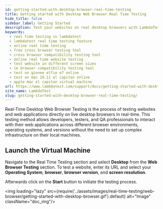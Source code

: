 ```yaml
---
id: getting-started-with-desktop-browser-real-time-testing
title: Getting started with Desktop Web Browser Real Time Testing
hide_title: false
sidebar_label: Getting Started
description: Test your websites on real desktop browsers with LambdaTest's Real-Time Desktop Web Browser Testing. Easily launch virtual machines and test across different OS, browsers, and versions.
keywords:
  - real time testing in lambdatest
  - lambdatest real time testing feature
  - online real time testing
  - free cross browser testing tool
  - cross browser compatibility testing tool
  - online real time website testing
  - test website in different screen sizes
  - ie browser compatibility testing tool
  - test on gionee elfie e7 online
  - test on mac 10.11 el capitan online
  - apple mac el capitan virtual machine
url: https://www.lambdatest.com/support/docs/getting-started-with-desktop-browser-real-time-testing/
site_name: LambdaTest
slug: getting-started-with-desktop-browser-real-time-testing/
---
```


<script type="application/ld+json"
      dangerouslySetInnerHTML={{ __html: JSON.stringify({
       "@context": "https://schema.org",
        "@type": "BreadcrumbList",
        "itemListElement": [{
          "@type": "ListItem",
          "position": 1,
          "name": "LambdaTest",
          "item": "https://www.lambdatest.com"
        },{
          "@type": "ListItem",
          "position": 2,
          "name": "Support",
          "item": "https://www.lambdatest.com/support/docs/"
        },{
          "@type": "ListItem",
          "position": 3,
          "name": "Real Time Desktop Browser Testing",
          "item": "https://www.lambdatest.com/support/docs/getting-started-with-desktop-browser-real-time-testing/"
        }]
      })
    }}
></script>
Real-Time Desktop Web Browser Testing is the process of testing websites and web applications directly on live desktop browsers in real-time. This testing method allows developers, testers, and QA professionals to interact with their web applications across different browser environments, operating systems, and versions without the need to set up complex infrastructure on their local machines.

## Launch the Virtual Machine

Navigate to the Real Time Testing section and select **Desktop** from the **Web Browser Testing** section. To test a website, enter its URL and select your **Operating System**, **browser**, **browser version**, and **screen resolution**.

Afterwards click on the **Start** button to initiate the testing process.

<img loading="lazy" src={require('../assets/images/real-time-testing/web-browser/getting-started-with-desktop-browser.gif').default} alt="Image" className="doc_img"/>
